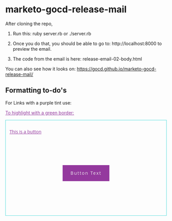 # marketo-gocd-release-mail

After cloning the repo,

1. Run this: 
ruby server.rb
or
./server.rb

2. Once you do that, you should be able to go to: http://localhost:8000 to preview the email. 

3. The code from the email is here: release-email-02-body.html


You can also see how it looks on: https://gocd.github.io/marketo-gocd-release-mail/

## Formatting to-do's

For Links with a purple tint use: 
<a href="link address" style="color: #94399E;">

To highlight with a green border: 
<li style="font-family: Open Sans, Segoe UI, Segoe, Segoe WP, Helvetica Neue, Roboto, Microsoft YaHei, Hiragino Sans GB, Hiragino Sans GB W3, Arial, sans-serif;list-style: none;border: 1px solid;border-color: #4AD9D9;padding: 12px;margin-bottom: 16px;margin-left: 0px;">

This is a button
<div class="button-container" style="text-align: left;">
          <div class="button" style="padding: 25px; margin: 20px; font-family: &quot;Open Sans&quot;, &quot;Segoe UI&quot;, Segoe, &quot;Segoe WP&quot;, &quot;Helvetica Neue&quot;, Roboto, &quot;Microsoft YaHei&quot;, &quot;Hiragino Sans GB&quot;, &quot;Hiragino Sans GB W3&quot;, Arial, sans-serif; line-height: normal; text-align: center;">
            <a style="background-color: #94399e; border: none;border-radius: 0px;color: #eee !important;display: inline-block;font-weight: normal;line-height: 50px;padding: 0px 25px 0px 25px; margin: 50px; text-align: center;text-decoration: none; letter-spacing: 2px;" href="Button Link">Button Text</a>
          </div>
        </div>